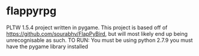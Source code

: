# flappyrpg
PLTW 1.5.4 project written in pygame. 
This project is based off of https://github.com/sourabhv/FlapPyBird, but will most likely end up being unrecognisable as such.
TO RUN:
You must be using python 2.7.9
you must have the pygame library installed

